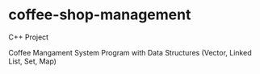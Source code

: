 # coffee-shop-management
C++ Project

Coffee Mangament System Program with Data Structures (Vector, Linked List, Set, Map)
